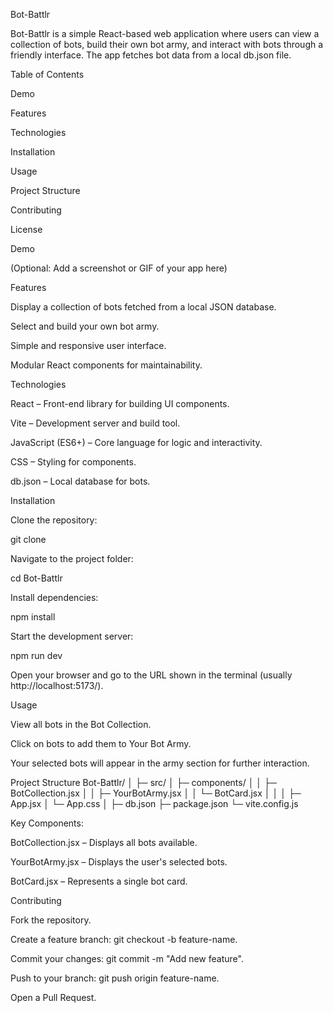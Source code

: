 Bot-Battlr

Bot-Battlr is a simple React-based web application where users can view a collection of bots, build their own bot army, and interact with bots through a friendly interface. The app fetches bot data from a local db.json file.

Table of Contents

Demo

Features

Technologies

Installation

Usage

Project Structure

Contributing

License

Demo

(Optional: Add a screenshot or GIF of your app here)

Features

Display a collection of bots fetched from a local JSON database.

Select and build your own bot army.

Simple and responsive user interface.

Modular React components for maintainability.

Technologies

React – Front-end library for building UI components.

Vite – Development server and build tool.

JavaScript (ES6+) – Core language for logic and interactivity.

CSS – Styling for components.

db.json – Local database for bots.

Installation

Clone the repository:

git clone <your-repo-url>


Navigate to the project folder:

cd Bot-Battlr


Install dependencies:

npm install


Start the development server:

npm run dev


Open your browser and go to the URL shown in the terminal (usually http://localhost:5173/).

Usage

View all bots in the Bot Collection.

Click on bots to add them to Your Bot Army.

Your selected bots will appear in the army section for further interaction.

Project Structure
Bot-Battlr/
│
├─ src/
│  ├─ components/
│  │  ├─ BotCollection.jsx
│  │  ├─ YourBotArmy.jsx
│  │  └─ BotCard.jsx
│  │
│  ├─ App.jsx
│  └─ App.css
│
├─ db.json
├─ package.json
└─ vite.config.js


Key Components:

BotCollection.jsx – Displays all bots available.

YourBotArmy.jsx – Displays the user's selected bots.

BotCard.jsx – Represents a single bot card.

Contributing

Fork the repository.

Create a feature branch: git checkout -b feature-name.

Commit your changes: git commit -m "Add new feature".

Push to your branch: git push origin feature-name.

Open a Pull Request.
